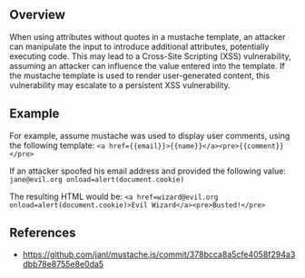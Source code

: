 ## Overview
When using attributes without quotes in a mustache template, an attacker can manipulate the input to introduce additional attributes, potentially executing code. This may lead to a Cross-Site Scripting (XSS) vulnerability, assuming an attacker can influence the value entered into the template. If the mustache template is used to render user-generated content, this vulnerability may escalate to a persistent XSS vulnerability.

## Example
For example, assume mustache was used to display user comments, using the following template: 
`<a href={{email}}>{{name}}</a><pre>{{comment}}</pre>`

If an attacker spoofed his email address and provided the following value: 
`jane@evil.org onload=alert(document.cookie)`

The resulting HTML would be: 
`<a href=wizard@evil.org onload=alert(document.cookie)>Evil Wizard</a><pre>Busted!</pre>`

## References

- https://github.com/janl/mustache.js/commit/378bcca8a5cfe4058f294a3dbb78e8755e8e0da5
